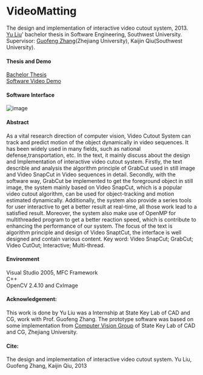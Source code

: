 # VideoMatting

The design and implementation of interactive video cutout system, 2013. <br>
[Yu Liu](https://sites.google.com/site/yuliuunilau/home)' bachelor thesis in Software Engineering, Southwest University. <br>
Supervisor: [Guofeng Zhang](http://www.cad.zju.edu.cn/home/gfzhang/)(Zhejiang University), Kaijin Qiu(Southwest University).

#### Thesis and Demo
[Bachelor Thesis](https://drive.google.com/file/d/1gKGaUhhrVTZFG1N7YknHF86F6KBQb8Zv/view) <br>
[Software Video Demo](https://www.youtube.com/watch?v=sVaJevQcH-g&feature=youtu.be)


#### Software Interface
![image](https://github.com/UniLauX/VideoMatting/edit/master/snapcut.png)


#### Abstract
As a vital research direction of computer vision, Video Cutout System can track and predict
motion of the object dynamically in video sequences. It has been widely used in many fields, such
as national defense,transportation, etc. 
In the text, it mainly discuss about the design and Implementation of interactive video cutout
system. Firstly, the text describle and analysis the algorithm principle of GrabCut used in still
image and Video SnapCut in Video sequences in detail. Secondly, with the software way, GrabCut
be implemented to get the foreground object in still image, the system mainly based on Video
SnapCut, which is a popular video cutout algorithm, can be used for object-tracking and motion
estimated dynamically. Additionally, the system also provide a series tools for user interactive to
get a better result at real-time, all those work lead to a satisfied result. Moreover, the system also
make use of OpenMP for multithreaded program to get a better reaction speed, which is contribute
to enhancing the performance of our system. The focus of the text is algorithm principle and
design of Video SnaptCut, the interface is well designed and contain various content.
Key word: Video SnapCut; GrabCut; Video CutOut; Interactive; Multi-thread.


#### Environment
Visual Studio 2005, MFC Framework </br>
C++ <br>
OpenCV 2.4.10 and CxImage <br>


#### Acknowledgement: 
This work is done by Yu Liu was a Internship at State Key Lab of CAD and CG, work with Prof. Guofeng Zhang. The prototype software was based on some implementation from [Computer Vision Group](http://www.zjucvg.net/) of  State Key Lab of CAD and CG, Zhejiang University.


#### Cite:
The design and implementation of interactive video cutout system. Yu Liu, Guofeng Zhang, Kaijin Qiu, 2013

